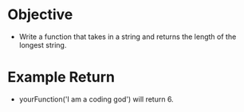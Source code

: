 # Objective
* Write a function that takes in a string and returns the length of the longest string.

# Example Return
* yourFunction('I am a coding god') will return 6.